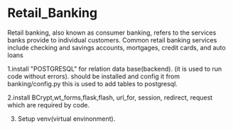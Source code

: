 # Retail_Banking
Retail banking, also known as consumer banking, refers to the services banks provide to individual customers.
Common retail banking services include checking and savings accounts, mortgages, credit cards, and auto loans

1.install "POSTGRESQL" for relation data base(backend).        (it is used to run code without errors).
   should be installed and config it from banking/config.py this is used to add tables to postgresql.

2.install BCrypt,wt_forms,flask,flash, url_for, session, redirect, request which are required by code.

3. Setup venv(virtual envinonment).
